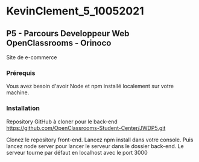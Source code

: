 # KevinClement_5_10052021
## P5 - Parcours Developpeur Web OpenClassrooms - Orinoco
Site de e-commerce

### Prérequis
Vous avez besoin d'avoir Node et npm installé localement sur votre machine.

### Installation
Repository GitHub à cloner pour le back-end
https://github.com/OpenClassrooms-Student-Center/JWDP5.git

Clonez le repository front-end. Lancez npm install dans votre console. Puis lancez node server pour lancer le serveur dans le dossier back-end. Le serveur tourne par défaut en localhost avec le port 3000 
